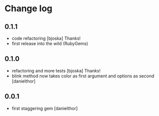 # Change log

## 0.1.1
* code refactoring [bjoska] Thanks!
* first release into the wild (RubyGems)

## 0.1.0
* refactoring and more tests [bjoska] Thanks!
* blink method now takes color as first argument and options as second [danielthor]

## 0.0.1
* first staggering gem [danielthor]

